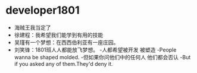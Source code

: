 # developer1801

- 海贼王我当定了
- 徐建程：我希望我们能学到有用的技能
- 吴瑾有一个梦想：在西西伯利亚有一座庄园。
- 刘笑锋：1801班人人都能放飞梦想。
-人都希望被开发 被塑造
-People wanna be shaped molded.
-但如果你问他们中的任何人 他们都会否认
-But if you asked any of them.They'd deny it.
